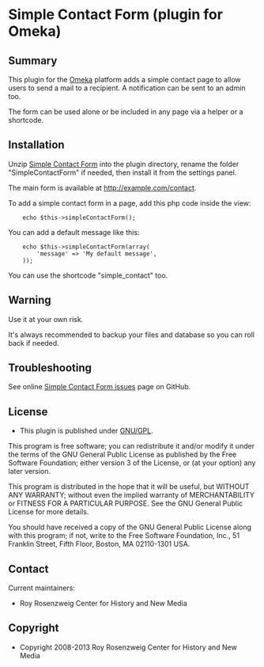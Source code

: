 Simple Contact Form (plugin for Omeka)
======================================


Summary
-------

This plugin for the [Omeka] platform adds a simple contact page to allow users
to send a mail to a recipient. A notification can be sent to an admin too.

The form can be used alone or be included in any page via a helper or a
shortcode.


Installation
------------

Unzip [Simple Contact Form] into the plugin directory, rename the folder
"SimpleContactForm" if needed, then install it from the settings panel.

The main form is available at http://example.com/contact.

To add a simple contact form in a page, add this php code inside the view:

```
    echo $this->simpleContactForm();
```

You can add a default message like this:

```
    echo $this->simpleContactForm(array(
        'message' => 'My default message',
    ));
```

You can use the shortcode "simple_contact" too.


Warning
-------

Use it at your own risk.

It's always recommended to backup your files and database so you can roll back
if needed.


Troubleshooting
---------------

See online [Simple Contact Form issues] page on GitHub.


License
-------

* This plugin is published under [GNU/GPL].

This program is free software; you can redistribute it and/or modify it under
the terms of the GNU General Public License as published by the Free Software
Foundation; either version 3 of the License, or (at your option) any later
version.

This program is distributed in the hope that it will be useful, but WITHOUT
ANY WARRANTY; without even the implied warranty of MERCHANTABILITY or FITNESS
FOR A PARTICULAR PURPOSE. See the GNU General Public License for more
details.

You should have received a copy of the GNU General Public License along with
this program; if not, write to the Free Software Foundation, Inc.,
51 Franklin Street, Fifth Floor, Boston, MA 02110-1301 USA.


Contact
-------

Current maintainers:

* Roy Rosenzweig Center for History and New Media


Copyright
---------

* Copyright 2008-2013 Roy Rosenzweig Center for History and New Media


[Omeka]: https://omeka.org
[Simple Contact Form]: https://github.com/Omeka/plugin-SimpleContactForm
[Simple Contact Form issues]: https://github.com/Omeka/plugin-SimpleContactForm/issues
[GNU/GPL]: https://www.gnu.org/licenses/gpl-3.0.html
